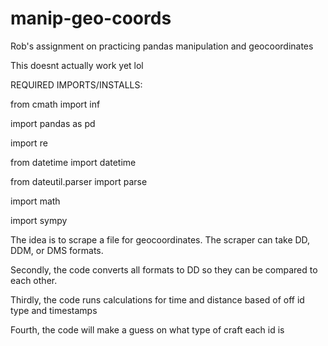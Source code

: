 # manip-geo-coords
Rob's assignment on practicing pandas manipulation and geocoordinates

This doesnt actually work yet lol

REQUIRED IMPORTS/INSTALLS:

from cmath import inf

import pandas as pd

import re

from datetime import datetime

from dateutil.parser import parse

import math

import sympy


The idea is to scrape a file for geocoordinates. The scraper can take DD, DDM, or DMS formats. 

Secondly, the code converts all formats to DD so they can be compared to each other.

Thirdly, the code runs calculations for time and distance based of off id type and timestamps

Fourth, the code will make a guess on what type of craft each id is

